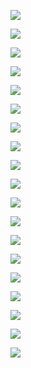  

![](https://gitee.com/hxc8/images0/raw/master/img/202407172041567.jpg)

![](https://gitee.com/hxc8/images0/raw/master/img/202407172041577.jpg)

![](https://gitee.com/hxc8/images0/raw/master/img/202407172041788.jpg)

![](https://gitee.com/hxc8/images0/raw/master/img/202407172041262.jpg)

![](https://gitee.com/hxc8/images0/raw/master/img/202407172041884.jpg)

![](https://gitee.com/hxc8/images0/raw/master/img/202407172042841.jpg)

![](https://gitee.com/hxc8/images0/raw/master/img/202407172042336.jpg)

![](https://gitee.com/hxc8/images0/raw/master/img/202407172042982.jpg)

![](https://gitee.com/hxc8/images0/raw/master/img/202407172042778.jpg)

![](https://gitee.com/hxc8/images0/raw/master/img/202407172042692.jpg)

![](https://gitee.com/hxc8/images0/raw/master/img/202407172042769.jpg)

![](https://gitee.com/hxc8/images0/raw/master/img/202407172042253.jpg)

![](https://gitee.com/hxc8/images0/raw/master/img/202407172042311.jpg)

![](https://gitee.com/hxc8/images0/raw/master/img/202407172042572.jpg)

![](https://gitee.com/hxc8/images0/raw/master/img/202407172042259.jpg)

![](https://gitee.com/hxc8/images0/raw/master/img/202407172042301.jpg)

![](https://gitee.com/hxc8/images0/raw/master/img/202407172042707.jpg)

![](https://gitee.com/hxc8/images0/raw/master/img/202407172042410.jpg)

![](https://gitee.com/hxc8/images0/raw/master/img/202407172042798.jpg)
